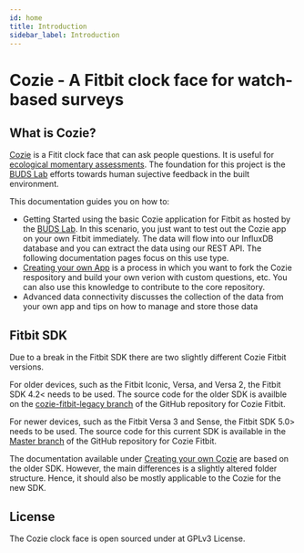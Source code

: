 ```yaml
---
id: home
title: Introduction
sidebar_label: Introduction
---
```


# Cozie - A Fitbit clock face for watch-based surveys  

## What is Cozie?

[Cozie](https://cozie.app/) is a Fitit clock face that can ask people questions. It is useful for [ecological momentary assessments](https://en.wikipedia.org/wiki/Experience_sampling_method). The foundation for this project is the [BUDS Lab](https://www.budslab.org/) efforts towards human sujective feedback in the built environment.

<!--
A selection of publications is available under http://www.cozie.app/docs/research
-->

This documentation guides you on how to:
- Getting Started using the basic Cozie application for Fitbit as hosted by the [BUDS Lab](https://www.budslab.org/). In this scenario, you just want to test out the Cozie app on your own Fitbit immediately. The data will flow into our InfluxDB database and you can extract the data using our REST API. The following documentation pages focus on this use type.
- [Creating your own App](Installation.md) is a process in which you want to fork the Cozie respository and build your own verion with custom questions, etc. You can also use this knowledge to contribute to the core repository.
- Advanced data connectivity discusses the collection of the data from your own app and tips on how to manage and store those data

## Fitbit SDK
Due to a break in the Fitbit SDK there are two slightly different Cozie Fitbit versions.

For older devices, such as the Fitbit Iconic, Versa, and Versa 2, the Fitbit SDK 4.2< needs to be used. The source code for the older SDK is availble on the [cozie-fitbit-legacy branch](https://github.com/cozie-app/cozie/tree/cozie-fitbit-legacy) of the GitHub repository for Cozie Fitbit.

For newer devices, such as the Fitbit Versa 3 and Sense, the Fitbit SDK 5.0> needs to be used. The source code for this current SDK is available in the [Master branch](https://github.com/cozie-app/cozie) of the GitHub repository for Cozie Fitbit.

The documentation available under [Creating your own Cozie](app-creation-setup) are based on the older SDK. However, the main differences is a slightly altered folder structure. Hence, it should also be mostly applicable to the Cozie for the new SDK.

## License
The Cozie clock face is open sourced under at GPLv3 License.


